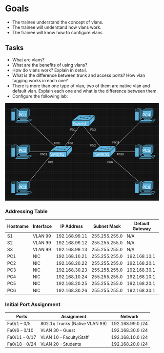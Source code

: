 # Goals

- The trainee understand the concept of vlans.
- The trainee will understand how vlans work.
- The trainee will know how to configure vlans.

## Tasks

- What are vlans?
- What are the benefits of using vlans?
- How do vlans work? Explain in detail.
- What is the difference between trunk and access ports? How vlan tagging works in each one?
- There is more than one type of vlan, two of them are native vlan and default vlan. Explain each one and what is the difference between them.
- Configure the following lab:

![VLANS](../../Images/vlans-lab.png)

### Addressing Table

| Hostname | Interface | IP Address     | Subnet Mask     | Default Gateway |
|----------|-----------|----------------|------------------|------------------|
| S1       | VLAN 99   | 192.168.99.11   | 255.255.255.0    | N/A               |
| S2       | VLAN 99   | 192.168.99.12   | 255.255.255.0    | N/A               |
| S3       | VLAN 99   | 192.168.99.13   | 255.255.255.0    | N/A               |
| PC1      | NIC       | 192.168.10.21   | 255.255.255.0    | 192.168.10.1      |
| PC2      | NIC       | 192.168.20.22   | 255.255.255.0    | 192.168.20.1      |
| PC3      | NIC       | 192.168.30.23   | 255.255.255.0    | 192.168.30.1      |
| PC4      | NIC       | 192.168.10.24   | 255.255.255.0    | 192.168.10.1      |
| PC5      | NIC       | 192.168.20.25   | 255.255.255.0    | 192.168.20.1      |
| PC6      | NIC       | 192.168.30.26   | 255.255.255.0    | 192.168.30.1      |

### Initial Port Assignment

| Ports         | Assignment                     | Network            |
|---------------|--------------------------------|---------------------|
| Fa0/1 – 0/5   | 802.1q Trunks (Native VLAN 99) | 192.168.99.0 /24     |
| Fa0/6 – 0/10  | VLAN 30 – Guest                | 192.168.30.0 /24     |
| Fa0/11 – 0/17 | VLAN 10 – Faculty/Staff        | 192.168.10.0 /24     |
| Fa0/18 – 0/24 | VLAN 20 – Students             | 192.168.20.0 /24     |
